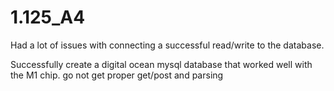 # 1.125_A4

Had a lot of issues with connecting a successful read/write to the database. 

Successfully create a digital ocean mysql database that worked well with the M1 chip. go not get proper get/post and parsing
